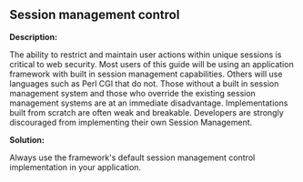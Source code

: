 
Session management control
-------

**Description:**

The ability to restrict and maintain user actions within unique sessions is critical to 
web security. Most users of this guide will be using an application framework with built 
in session management capabilities. Others will use languages such as Perl CGI that do not. 
Those without a built in session management system and those who override the existing 
session management systems are at an immediate disadvantage. Implementations built from 
scratch are often weak and breakable. Developers are strongly discouraged from 
implementing their own Session Management.


**Solution:**

Always use the framework&#39;s default session management control implementation 
in your application.

	